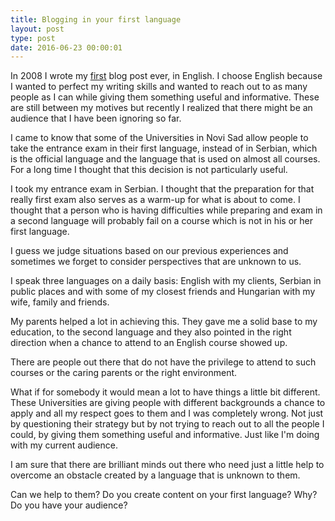 ```yaml
---
title: Blogging in your first language
layout: post
type: post
date: 2016-06-23 00:00:01
---
```


In 2008 I wrote my [first](http://akoskm.blogspot.rs/2008/08/tha-realy-first-post.html) blog post ever, in English. I choose English because I wanted to perfect my writing skills and wanted to reach out to as many people as I can while giving them something useful and informative. These are still between my motives but recently I realized that there might be an audience that I have been ignoring so far.

I came to know that some of the Universities in Novi Sad allow people to take the entrance exam in their first language, instead of in Serbian, which is the official language and the language that is used on almost all courses. For a long time I thought that this decision is not particularly useful.

I took my entrance exam in Serbian. I thought that the preparation for that really first exam also serves as a warm-up for what is about to come. I thought that a person who is having difficulties while preparing and exam in a second language will probably fail on a course which is not in his or her first language.

I guess we judge situations based on our previous experiences and sometimes we forget to consider perspectives that are unknown to us.

I speak three languages on a daily basis: English with my clients, Serbian in public places and with some of my closest friends and Hungarian with my wife, family and friends.

My parents helped a lot in achieving this. They gave me a solid base to my education, to the second language and they also pointed in the right direction when a chance to attend to an English course showed up.

There are people out there that do not have the privilege to attend to such courses or the caring parents or the right environment.

What if for somebody it would mean a lot to have things a little bit different. These Universities are giving people with different backgrounds a chance to apply and all my respect goes to them and I was completely wrong. Not just by questioning their strategy but by not trying to reach out to all the people I could, by giving them something useful and informative. Just like I'm doing with my current audience.

I am sure that there are brilliant minds out there who need just a little help to overcome an obstacle created by a language that is unknown to them.

Can we help to them? Do you create content on your first language? Why? Do you have your audience?